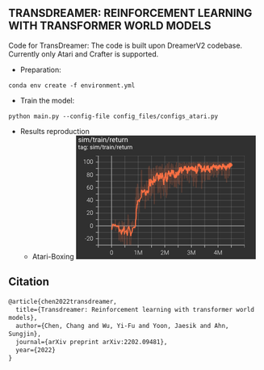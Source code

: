 ## TRANSDREAMER: REINFORCEMENT LEARNING WITH TRANSFORMER WORLD MODELS

Code for TransDreamer: The code is built upon DreamerV2 codebase. Currently only Atari and Crafter is supported.
- Preparation:
```
conda env create -f environment.yml
```
- Train the model:
```
python main.py --config-file config_files/configs_atari.py
```
- Results reproduction
  - Atari-Boxing
  ![](images/boxing.png)

## Citation
```
@article{chen2022transdreamer,
  title={Transdreamer: Reinforcement learning with transformer world models},
  author={Chen, Chang and Wu, Yi-Fu and Yoon, Jaesik and Ahn, Sungjin},
  journal={arXiv preprint arXiv:2202.09481},
  year={2022}
}
```